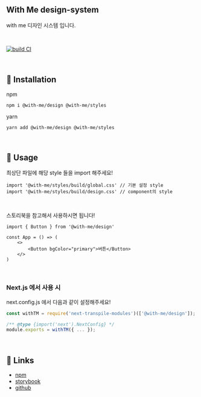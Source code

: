 ## With Me design-system

with me 디자인 시스템 입니다.

<br />

[![build CI](https://github.com/Team-WithMe/WithMe_UI/actions/workflows/ci.yml/badge.svg)](https://github.com/Team-WithMe/WithMe_UI/actions/workflows/ci.yml)

<br />

## 📕 Installation

npm

```
npm i @with-me/design @with-me/styles
```

yarn

```
yarn add @with-me/design @with-me/styles
```

<br />

## 📗 Usage

최상단 파일에 해당 style 들을 import 해주세요!

```tsx
import '@with-me/styles/build/global.css' // 기본 설정 style
import '@with-me/styles/build/design.css' // component의 style
```

<br />

스토리북을 참고해서 사용하시면 됩니다!

```tsx
import { Button } from '@with-me/design'

const App = () => (
	<>
		<Button bgColor="primary">버튼</Button>
	</>
)
```

<br />

### Next.js 에서 사용 시

next.config.js 에서 다음과 같이 설정해주세요!

```js
const withTM = require('next-transpile-modules')(['@with-me/design']);

/** @type {import('next').NextConfig} */
module.exports = withTM({ ... });
```

<br />

## 📘 Links

- [npm](https://www.npmjs.com/package/@with-me/design)
- [storybook](https://with-me-ui.netlify.app)
- [github](https://github.com/Team-WithMe/WithMe_UI)
